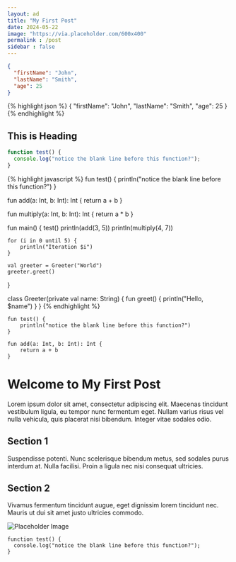 ```yaml
---
layout: ad
title: "My First Post"
date: 2024-05-22
image: "https://via.placeholder.com/600x400"
permalink : /post
sidebar : false
---
```


```json
{
  "firstName": "John",
  "lastName": "Smith",
  "age": 25
}
```

{% highlight json %}
{
  "firstName": "John",
  "lastName": "Smith",
  "age": 25
}
{% endhighlight %}

## This is Heading

```javascript
function test() {
  console.log("notice the blank line before this function?");
}
```

{% highlight javascript %}
fun test() {
    println("notice the blank line before this function?")
}

fun add(a: Int, b: Int): Int {
    return a + b
}

fun multiply(a: Int, b: Int): Int {
    return a * b
}

fun main() {
    test()
    println(add(3, 5))
    println(multiply(4, 7))

    for (i in 0 until 5) {
        println("Iteration $i")
    }

    val greeter = Greeter("World")
    greeter.greet()
}

class Greeter(private val name: String) {
    fun greet() {
        println("Hello, $name")
    }
}
{% endhighlight %}

```
fun test() {
    println("notice the blank line before this function?")
}

fun add(a: Int, b: Int): Int {
    return a + b
}

```
# Welcome to My First Post




Lorem ipsum dolor sit amet, consectetur adipiscing elit. Maecenas tincidunt vestibulum ligula, eu tempor nunc fermentum eget. Nullam varius risus vel nulla vehicula, quis placerat nisi bibendum. Integer vitae sodales odio.

## Section 1

Suspendisse potenti. Nunc scelerisque bibendum metus, sed sodales purus interdum at. Nulla facilisi. Proin a ligula nec nisi consequat ultricies.

## Section 2

Vivamus fermentum tincidunt augue, eget dignissim lorem tincidunt nec. Mauris ut dui sit amet justo ultricies commodo.

![Placeholder Image](https://via.placeholder.com/600x400)

```
function test() {
  console.log("notice the blank line before this function?");
}
```
